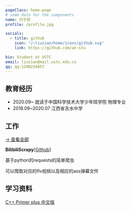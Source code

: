 ```yaml
---
pageClass: home-page
# some data for the components
name: 刘子安
profile: /profile.jpg

socials:
  - title: github
    icon: "/~liuzian/home/icons/github.svg"
    link: https://github.com/an-stu

bio: Student at USTC
email: liuzian@mail.ustc.edu.cn
qq: qq:1290254857
---
```


<ProfileSection :frontmatter="$page.frontmatter" />

<!-- ## About Me

I attended [Hogwarts School of Witchcraft and Wizardry](https://en.wikipedia.org/wiki/Hogwarts) to study witchcraft, supervised by **Dumbledore** and other professors. 

I'm trying my best to battle with Lord Voldemort, the evil Wizard that we all fear. My research area includes Defence Against the Dark Arts and other magic. :dizzy:
 -->


## 教育经历

- 2020.09~  就读于中国科学技术大学少年班学院 物理专业
- 2018.09~2020.07 江西省吉水中学

## 工作
  [-> 查看全部](/projects/)

<ProjectCard image="/projects/BilibiliScrapy.png" hideBorder=true>

**BilibiliScrapy**[[Github](https://github.com/an-stu/BilibiliScrapy)]

基于python的requests的简单爬虫

可以爬取对应的flv视频以及相应的ass弹幕文件

</ProjectCard>

## 学习资料
[C++ Primer plus 中文版](/~liuzian/books/C++PrimerPlus\.pdf)


<!-- 
[→ Full list](/projects/) -->

<!-- <ProjectCard image="/projects/1.png" hideBorder=true>

  **The Making of Harry Potter's Wand**

  Harry P., Hermione G., *et al*
  
  Harry's wand was broken in 1997, but was repaired by him after the 1998 Battle of Hogwarts. Usually the repair of a wand is impossible, but with the use of the Elder Wand it was achievable.
  
  [[PDF](https://www.google.com)] [[arXiv](https://arxiv.org)]

</ProjectCard>

<ProjectCard hideBorder=true>

  **Harry Potter and the Deathly Hallows**
  
  In the epilogue of Deathly Hallows, which is set 19 years after Voldemort's death, Harry and Ginny are a couple and have three children: James Sirius Potter, who has already been at Hogwarts for at least one year, Albus Severus Potter, who is starting his first year there, and Lily Luna Potter, who is two years away from her first year at the school.

  [[Link](https://www.google.com)]

</ProjectCard> -->


<!-- ## Awards & Honors -->




<!-- Custom style for this page -->

<style lang="stylus">

.theme-container.home-page .page
  font-size 14px
  font-family "lucida grande", "lucida sans unicode", lucida, "Helvetica Neue", Helvetica, Arial, sans-serif;
  p
    margin 0 0 0.5rem
  p, ul, ol
    line-height normal
  a
    font-weight normal
  .theme-default-content:not(.custom) > h2
    margin-bottom 0.5rem
  .theme-default-content:not(.custom) > h2:first-child + p
    margin-top 0.5rem
  .theme-default-content:not(.custom) > h3
    padding-top 4rem

  /* Override */
  .md-card
    margin-top 0.5em
    .card-image
      padding 0.2rem
      img
        max-width 120px
        max-height 120px
    .card-content p
      -webkit-margin-after 0.2em

@media (max-width: 419px)
  .theme-container.home-page .page
    p, ul, ol
      line-height 1.5

    .md-card
      .card-image
        img 
          width 100%
          max-width 400px

</style>
